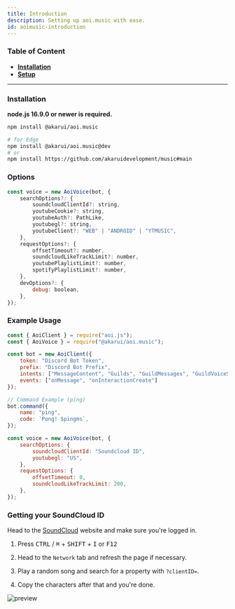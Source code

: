 ```yaml
---
title: Introduction
description: Setting up aoi.music with ease.
id: aoimusic-introduction
---
```


### Table of Content

- **[Installation](#installation)**
- **[Setup](#example-usage)**

---

### Installation

**node.js 16.9.0 or newer is required.**

```bash
npm install @akarui/aoi.music
```

```bash
# for Edge
npm install @akarui/aoi.music@dev
# or
npm install https://github.com/akaruidevelopment/music#main
```

### Options

```js
const voice = new AoiVoice(bot, {
    searchOptions?: {
        soundcloudClientId?: string,
        youtubeCookie?: string,
        youtubeAuth?: PathLike,
        youtubegl?: string,
        youtubeClient?: "WEB" | "ANDROID" | "YTMUSIC",
    },
    requestOptions?: {
        offsetTimeout?: number,
        soundcloudLikeTrackLimit?: number,
        youtubePlaylistLimit?: number,
        spotifyPlaylistLimit?: number,
    },
    devOptions?: {
        debug: boolean,
    },
});
```

### Example Usage

```javascript
const { AoiClient } = require("aoi.js");
const { AoiVoice } = require("@akarui/aoi.music");

const bot = new AoiClient({
    token: "Discord Bot Token",
    prefix: "Discord Bot Prefix",
    intents: ["MessageContent", "Guilds", "GuildMessages", "GuildVoiceStates"],
    events: ["onMessage", "onInteractionCreate"]
});

// Command Example (ping)
bot.command({
    name: "ping",
    code: `Pong! $pingms`,
});

const voice = new AoiVoice(bot, {
    searchOptions: {
        soundcloudClientId: "Soundcloud ID",
        youtubegl: "US",
    },
    requestOptions: {
        offsetTimeout: 0,
        soundcloudLikeTrackLimit: 200,
    },
});
```

### Getting your SoundCloud ID

Head to the [SoundCloud](https://soundcloud.com/) website and make sure you're logged in.

1. Press <kbd>CTRL</kbd> / <kbd>⌘</kbd> + <kbd>SHIFT</kbd> + <kbd>I</kbd> or <kbd>F12</kbd>

2. Head to the `Network` tab and refresh the page if necessary.

3. Play a random song and search for a property with `?clientID=`.

4. Copy the characters after that and you're done.

![preview](https://cdn.discordapp.com/attachments/1082168708866244648/1089057487690399856/wNZ1ZwP2xFAEAAAAABJRU5ErkJggg.png)